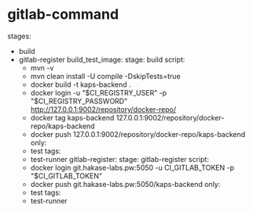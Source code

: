 # gitlab-command

stages:
  - build
  - gitlab-register
build_test_image:
  stage: build
  script:
    - mvn -v
    - mvn clean install -U compile -DskipTests=true
    - docker build -t kaps-backend .    
    - docker login -u "$CI_REGISTRY_USER" -p "$CI_REGISTRY_PASSWORD" http://127.0.0.1:9002/repository/docker-repo/
    - docker tag kaps-backend 127.0.0.1:9002/repository/docker-repo/kaps-backend 
    - docker push 127.0.0.1:9002/repository/docker-repo/kaps-backend
  only:
    - test
  tags:
    - test-runner
gitlab-register:
  stage: gitlab-register
  script:
    - docker login git.hakase-labs.pw:5050 -u CI_GITLAB_TOKEN -p "$CI_GITLAB_TOKEN" 
    - docker push git.hakase-labs.pw:5050/kaps-backend
  only:
    - test
  tags:
    - test-runner    
